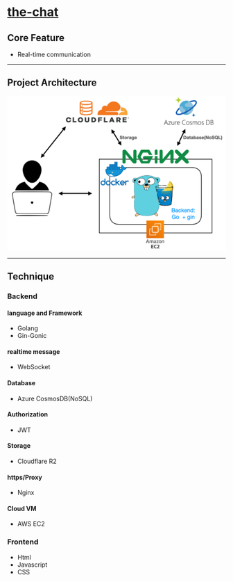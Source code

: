 # [the-chat](https://the-chat.live)

## Core Feature

- Real-time communication

---

## Project Architecture

![](/frontend/img/project_structure.png)

---

## Technique

### Backend

#### language and Framework

- Golang
- Gin-Gonic

#### realtime message

- WebSocket

#### Database

- Azure CosmosDB(NoSQL)

#### Authorization

- JWT

#### Storage

- Cloudflare R2

#### https/Proxy

- Nginx

#### Cloud VM

- AWS EC2

### Frontend

- Html
- Javascript
- CSS
